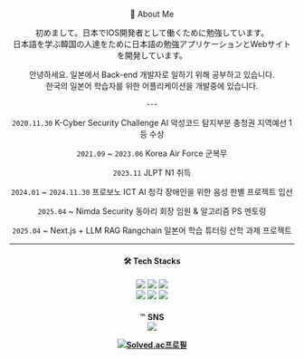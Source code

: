 <div align="center"><p>💬 About Me </p>
<p>初めまして。日本でIOS開発者として働くために勉強しています。<br>
日本語を学ぶ韓国の人達をために日本語の勉強アプリケーションとWebサイトを開発しています。</p>
<p>안녕하세요. 일본에서 Back-end 개발자로 일하기 위해 공부하고 있습니다. <br>
한국의 일본어 학습자를 위한 어플리케이션을 개발중에 있습니다.</p>
---
  
<p> 
  
`2020.11.30` K-Cyber Security Challenge AI 악성코드 탐지부분 충청권 지역예선 1등 수상<br>
  
`2021.09` ~ `2023.06` Korea Air Force 군복무<br>

`2023.11` JLPT N1 취득<br>

`2024.01` ~ `2024.11.30` 프로보노 ICT AI 청각 장애인을 위한 음성 판별 프로젝트 입선<br>

`2025.04` ~ Nimda Security 동아리 회장 임원 & 알고리즘 PS 멘토링<br>

`2025.04` ~ Next.js + LLM RAG Rangchain 일본어 학습 튜터링 산학 과제 프로젝트</p>

---  
<div align="center"><h4>🛠️ Tech Stacks</h4>
<img src="https://img.shields.io/badge/java-007396?style=flat&logo=java&logoColor=white"> 
<img src="https://img.shields.io/badge/c++-00599C?style=flat&logo=c%2B%2B&logoColor=white"> 
<img src="https://img.shields.io/badge/dart-0175C2?style=flat&logo=dart&logoColor=white"><br>
<img src="https://img.shields.io/badge/spring-6DB33F?style=flat&logo=spring&logoColor=white">
<img src="https://img.shields.io/badge/flutter-02569B?style=flat&logo=flutter&logoColor=white">
<img src="https://img.shields.io/badge/nextjs-000000?style=flat&logo=next.js&logoColor=white">
  
<h4>℡ SNS</4><br>
<a href="https://novlog.tistory.com/"><img src="https://img.shields.io/badge/Tistory-000000?style=flat-square&logo=tistory&logoColor=white"/></a>
  
[![Solved.ac프로필](http://mazassumnida.wtf/api/mini/generate_badge?boj=nov2pro)](https://solved.ac/nov2pro)

</div>
